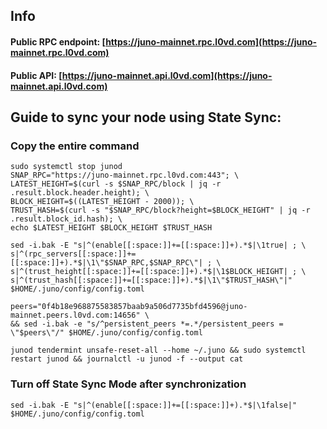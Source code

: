 ## Info
#### Public RPC endpoint: [https://juno-mainnet.rpc.l0vd.com](https://juno-mainnet.rpc.l0vd.com)
#### Public API: [https://juno-mainnet.api.l0vd.com](https://juno-mainnet.api.l0vd.com)

## Guide to sync your node using State Sync:

### Copy the entire command
```
sudo systemctl stop junod
SNAP_RPC="https://juno-mainnet.rpc.l0vd.com:443"; \
LATEST_HEIGHT=$(curl -s $SNAP_RPC/block | jq -r .result.block.header.height); \
BLOCK_HEIGHT=$((LATEST_HEIGHT - 2000)); \
TRUST_HASH=$(curl -s "$SNAP_RPC/block?height=$BLOCK_HEIGHT" | jq -r .result.block_id.hash); \
echo $LATEST_HEIGHT $BLOCK_HEIGHT $TRUST_HASH

sed -i.bak -E "s|^(enable[[:space:]]+=[[:space:]]+).*$|\1true| ; \
s|^(rpc_servers[[:space:]]+=[[:space:]]+).*$|\1\"$SNAP_RPC,$SNAP_RPC\"| ; \
s|^(trust_height[[:space:]]+=[[:space:]]+).*$|\1$BLOCK_HEIGHT| ; \
s|^(trust_hash[[:space:]]+=[[:space:]]+).*$|\1\"$TRUST_HASH\"|" $HOME/.juno/config/config.toml

peers="0f4b18e968875583857baab9a506d7735bfd4596@juno-mainnet.peers.l0vd.com:14656" \
&& sed -i.bak -e "s/^persistent_peers *=.*/persistent_peers = \"$peers\"/" $HOME/.juno/config/config.toml 

junod tendermint unsafe-reset-all --home ~/.juno && sudo systemctl restart junod && journalctl -u junod -f --output cat
```

### Turn off State Sync Mode after synchronization
```
sed -i.bak -E "s|^(enable[[:space:]]+=[[:space:]]+).*$|\1false|" $HOME/.juno/config/config.toml
```
